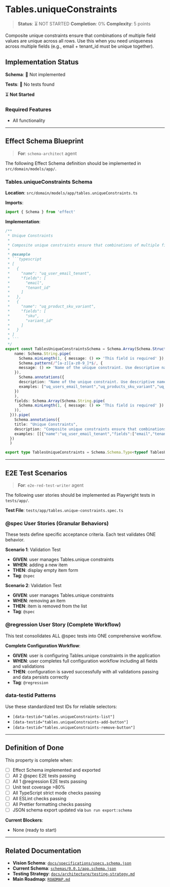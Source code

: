 # Tables.uniqueConstraints

> **Status**: ⏳ NOT STARTED
> **Completion**: 0%
> **Complexity**: 5 points

Composite unique constraints ensure that combinations of multiple field values are unique across all rows. Use this when you need uniqueness across multiple fields (e.g., email + tenant_id must be unique together).

## Implementation Status

**Schema**: 🔴 Not implemented

**Tests**: 🔴 No tests found

⏳ **Not Started**

### Required Features

- All functionality

---

## Effect Schema Blueprint

> **For**: `schema-architect` agent

The following Effect Schema definition should be implemented in `src/domain/models/app/`.

### Tables.uniqueConstraints Schema

**Location**: `src/domain/models/app/tables.uniqueConstraints.ts`

**Imports**:

```typescript
import { Schema } from 'effect'
```

**Implementation**:

````typescript
/**
 * Unique Constraints
 *
 * Composite unique constraints ensure that combinations of multiple field values are unique across all rows. Use this when you need uniqueness across multiple fields (e.g., email + tenant_id must be unique together).
 *
 * @example
 * ```typescript
 * [
 *   {
 *     "name": "uq_user_email_tenant",
 *     "fields": [
 *       "email",
 *       "tenant_id"
 *     ]
 *   },
 *   {
 *     "name": "uq_product_sku_variant",
 *     "fields": [
 *       "sku",
 *       "variant_id"
 *     ]
 *   }
 * ]
 * ```
 */
export const TablesUniqueConstraintsSchema = Schema.Array(Schema.Struct({
    name: Schema.String.pipe(
      Schema.minLength(1, { message: () => 'This field is required' }),
      Schema.pattern(/^[a-z][a-z0-9_]*$/, {
      message: () => 'Name of the unique constraint. Use descriptive names like 'uq_tablename_field1_field2''
    }),
      Schema.annotations({
      description: "Name of the unique constraint. Use descriptive names like 'uq_tablename_field1_field2'",
      examples: ["uq_users_email_tenant","uq_products_sku_variant","uq_orders_number_year"]
    })
    ),
    fields: Schema.Array(Schema.String.pipe(
      Schema.minLength(1, { message: () => 'This field is required' })
    )),
  })).pipe(
    Schema.annotations({
    title: "Unique Constraints",
    description: "Composite unique constraints ensure that combinations of multiple field values are unique across all rows. Use this when you need uniqueness across multiple fields (e.g., email + tenant_id must be unique together).",
    examples: [[{"name":"uq_user_email_tenant","fields":["email","tenant_id"]},{"name":"uq_product_sku_variant","fields":["sku","variant_id"]}]]
  })
  )

export type TablesUniqueConstraints = Schema.Schema.Type<typeof TablesUniqueConstraintsSchema>
````

---

## E2E Test Scenarios

> **For**: `e2e-red-test-writer` agent

The following user stories should be implemented as Playwright tests in `tests/app/`.

**Test File**: `tests/app/tables.unique-constraints.spec.ts`

### @spec User Stories (Granular Behaviors)

These tests define specific acceptance criteria. Each test validates ONE behavior.

**Scenario 1**: Validation Test

- **GIVEN**: user manages Tables.unique constraints
- **WHEN**: adding a new item
- **THEN**: display empty item form
- **Tag**: `@spec`

**Scenario 2**: Validation Test

- **GIVEN**: user manages Tables.unique constraints
- **WHEN**: removing an item
- **THEN**: item is removed from the list
- **Tag**: `@spec`

### @regression User Story (Complete Workflow)

This test consolidates ALL @spec tests into ONE comprehensive workflow.

**Complete Configuration Workflow**:

- **GIVEN**: user is configuring Tables.unique constraints in the application
- **WHEN**: user completes full configuration workflow including all fields and validations
- **THEN**: configuration is saved successfully with all validations passing and data persists correctly
- **Tag**: `@regression`

### data-testid Patterns

Use these standardized test IDs for reliable selectors:

- `[data-testid="tables.uniqueConstraints-list"]`
- `[data-testid="tables.uniqueConstraints-add-button"]`
- `[data-testid="tables.uniqueConstraints-remove-button"]`

---

## Definition of Done

This property is complete when:

- [ ] Effect Schema implemented and exported
- [ ] All 2 @spec E2E tests passing
- [ ] All 1 @regression E2E tests passing
- [ ] Unit test coverage >80%
- [ ] All TypeScript strict mode checks passing
- [ ] All ESLint checks passing
- [ ] All Prettier formatting checks passing
- [ ] JSON schema export updated via `bun run export:schema`

**Current Blockers**:

- None (ready to start)

---

## Related Documentation

- **Vision Schema**: [`docs/specifications/specs.schema.json`](../specs.schema.json)
- **Current Schema**: [`schemas/0.0.1/app.schema.json`](../../schemas/0.0.1/app.schema.json)
- **Testing Strategy**: [`docs/architecture/testing-strategy.md`](../../architecture/testing-strategy.md)
- **Main Roadmap**: [`ROADMAP.md`](../../../ROADMAP.md)
